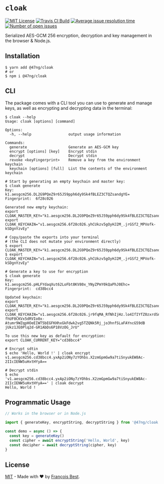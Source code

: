 # `cloak`

[![MIT License](https://img.shields.io/github/license/47ng/cloak.svg?color=blue)](https://github.com/47ng/cloak/blob/master/LICENSE)
[![Travis CI Build](https://img.shields.io/travis/com/47ng/cloak.svg)](https://travis-ci.com/47ng/cloak)
[![Average issue resolution time](https://isitmaintained.com/badge/resolution/47ng/cloak.svg)](https://isitmaintained.com/project/47ng/cloak)
[![Number of open issues](https://isitmaintained.com/badge/open/47ng/cloak.svg)](https://isitmaintained.com/project/47ng/cloak)

Serialized AES-GCM 256 encryption, decryption and key management in the browser & Node.js.

## Installation

```shell
$ yarn add @47ng/cloak
# or
$ npm i @47ng/cloak
```

## CLI

The package comes with a CLI tool you can use to generate and manage keys, as
well as encrypting and decrypting data in the terminal:

```shell
$ cloak --help
Usage: cloak [options] [command]

Options:
  -h, --help                 output usage information

Commands:
  generate                   Generate an AES-GCM key
  encrypt [options] [key]    Encrypt stdin
  decrypt                    Decrypt stdin
  revoke <keyFingerprint>    Remove a key from the environment keychain
  keychain [options] [full]  List the contents of the environment keychain

# Start by generating an empty keychain and master key:
$ cloak generate
Key:          k1.aesgcm256.DL2G9PQeZ9r65J59pph6dy9Sk4fBLEZ3CTQZsandgYE=
Fingerprint:  6f28c026

Generated new empty keychain:
export CLOAK_MASTER_KEY="k1.aesgcm256.DL2G9PQeZ9r65J59pph6dy9Sk4fBLEZ3CTQZsandgYE="
export CLOAK_KEYCHAIN="v1.aesgcm256.6f28c026.yhCUkzv5gOyHJ2M_.jrGSf2_MPVofk-kSDgnYzvEy"

# Copy/paste the exports into your terminal
# (the CLI does not mutate your environment directly)
$ export CLOAK_MASTER_KEY="k1.aesgcm256.DL2G9PQeZ9r65J59pph6dy9Sk4fBLEZ3CTQZsandgYE="
$ export CLOAK_KEYCHAIN="v1.aesgcm256.6f28c026.yhCUkzv5gOyHJ2M_.jrGSf2_MPVofk-kSDgnYzvEy"

# Generate a key to use for encryption
$ cloak generate
Key:          k1.aesgcm256.pHLFYdaqXut62LoFbt8KV80x_YNyZPmY0kQaPhJ0Ehc=
Fingerprint:  cd38bcc4

Updated keychain:
export CLOAK_MASTER_KEY="k1.aesgcm256.DL2G9PQeZ9r65J59pph6dy9Sk4fBLEZ3CTQZsandgYE="
export CLOAK_KEYCHAIN="v1.aesgcm256.6f28c026.jr9fqMA_RfNhIjHz.lo4IfIYfZ0zxrdSns_ibWq6YX1D5AnzN-fhUF0CKVx5dRVIo0x-Atumr9WZqpHOeEIWT5bEGFKHhxGkFdwk2vg5TZQNk5Rj_jo3hnfSLaFAYncG59dB  jUkz1JE0Plq2d-GR1AbDs6P18VzOG_JrU"

To use this new key as default for encryption:
export CLOAK_CURRENT_KEY="cd38bcc4"

# Encrypt sdtin
$ echo 'Hello, World !' | cloak encrypt
v1.aesgcm256.cd38bcc4.yxAp2iONy7zYOhbs.X2zmGpmGw9a7tiSnyukEW8Ac-2IIcIENW5uHxtHYyA==

# Decrypt stdin
$ echo 'v1.aesgcm256.cd38bcc4.yxAp2iONy7zYOhbs.X2zmGpmGw9a7tiSnyukEW8Ac-2IIcIENW5uHxtHYyA==' | cloak decrypt
Hello, World !
```

## Programmatic Usage

```ts
// Works in the browser or in Node.js

import { generateKey, encryptString, decryptString } from '@47ng/cloak'

const demo = async () => {
  const key = generateKey()
  const cipher = await encryptString('Hello, World', key)
  const decipher = await decryptString(cipher, key)
}
```

## License

[MIT](https://github.com/47ng/cloak/blob/master/LICENSE) - Made with ❤️ by [François Best](https://francoisbest.com).
